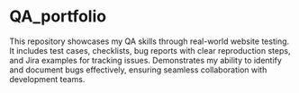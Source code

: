 # QA_portfolio
This repository showcases my QA skills through real-world website testing. It includes test cases, checklists, bug reports with clear reproduction steps, and Jira examples for tracking issues. Demonstrates my ability to identify and document bugs effectively, ensuring seamless collaboration with development teams.
